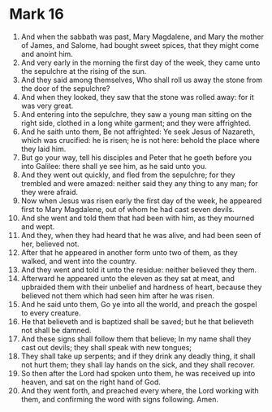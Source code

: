 ﻿# Mark 16
1. And when the sabbath was past, Mary Magdalene, and Mary the mother of James, and Salome, had bought sweet spices, that they might come and anoint him. 
2. And very early in the morning the first day of the week, they came unto the sepulchre at the rising of the sun. 
3. And they said among themselves, Who shall roll us away the stone from the door of the sepulchre? 
4. And when they looked, they saw that the stone was rolled away: for it was very great. 
5. And entering into the sepulchre, they saw a young man sitting on the right side, clothed in a long white garment; and they were affrighted. 
6. And he saith unto them, Be not affrighted: Ye seek Jesus of Nazareth, which was crucified: he is risen; he is not here: behold the place where they laid him. 
7. But go your way, tell his disciples and Peter that he goeth before you into Galilee: there shall ye see him, as he said unto you. 
8. And they went out quickly, and fled from the sepulchre; for they trembled and were amazed: neither said they any thing to any man; for they were afraid. 
9.  Now when Jesus was risen early the first day of the week, he appeared first to Mary Magdalene, out of whom he had cast seven devils. 
10. And she went and told them that had been with him, as they mourned and wept. 
11. And they, when they had heard that he was alive, and had been seen of her, believed not. 
12.  After that he appeared in another form unto two of them, as they walked, and went into the country. 
13. And they went and told it unto the residue: neither believed they them. 
14.  Afterward he appeared unto the eleven as they sat at meat, and upbraided them with their unbelief and hardness of heart, because they believed not them which had seen him after he was risen. 
15. And he said unto them, Go ye into all the world, and preach the gospel to every creature. 
16. He that believeth and is baptized shall be saved; but he that believeth not shall be damned. 
17. And these signs shall follow them that believe; In my name shall they cast out devils; they shall speak with new tongues; 
18. They shall take up serpents; and if they drink any deadly thing, it shall not hurt them; they shall lay hands on the sick, and they shall recover. 
19.  So then after the Lord had spoken unto them, he was received up into heaven, and sat on the right hand of God. 
20. And they went forth, and preached every where, the Lord working with them, and confirming the word with signs following. Amen. 
